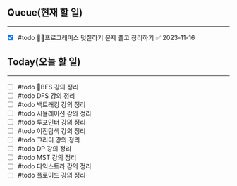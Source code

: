 ## Queue(현재 할 일)
---   
- [x] #todo 프로그래머스 덧칠하기 문제 풀고 정리하기 ✅ 2023-11-16


## Today(오늘 할 일)
---   
- [ ] #todo BFS 강의 정리
- [ ] #todo DFS 강의 정리
- [ ] #todo 백트래킹 강의 정리
- [ ] #todo 시뮬레이션 강의 정리
- [ ] #todo 투포인터 강의 정리
- [ ] #todo 이진탐색 강의 정리
- [ ] #todo 그리디 강의 정리
- [ ] #todo DP 강의 정리
- [ ] #todo MST 강의 정리
- [ ] #todo 다익스트라 강의 정리
- [ ] #todo 플로이드 강의 정리